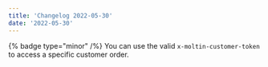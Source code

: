 ```yaml
---
title: 'Changelog 2022-05-30'
date: '2022-05-30'
---
```

{% badge type="minor" /%} You can use the valid `x-moltin-customer-token` to access a  specific customer order.
